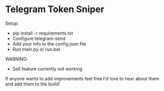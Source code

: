 # Telegram Token Sniper

Setup:
 - pip install -r requirements.txt
 - Configure telegram-send
 - Add your info to the config.json file
 - Run main.py or run.bat

WARNING:
- Sell feature currently not working

If anyone wants to add improvements feel free I'd love to hear about them and add them to the build!
